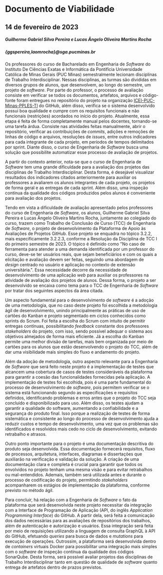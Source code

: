 # Documento de Viabilidade

## 14 de fevereiro de 2023

##### Guilherme Gabriel Silva Pereira e Lucas Ângelo Oliveira Martins Rocha
##### {ggspereira,laomrocha}@sga.pucminas.br

Os professores do curso de Bacharelado em Engenharia de *Software* do Instituto De Ciências Exatas e Informática da Pontifícia Universidade Católica de Minas Gerais (PUC Minas) semestralmente lecionam disciplinas de Trabalho Interdisciplinar. Nessas disciplinas, as turmas são divididas em diversos grupos de alunos, que desenvolvem, ao longo do semestre, um projeto de *software*. Por parte do professor, o processo de avaliação consiste em verificar se todos os documentos, artefatos, arquivos e código-fonte foram entregues no repositório do projeto na organização [ICEI-PUC-Minas-PPLES-TI](https://github.com/ICEI-PUC-Minas-PPLES-TI) do GitHub, além disso, verifica se o sistema desenvolvido possui boa qualidade e cumpre com os requisitos funcionais e não funcionais (restrições) acordados no início do projeto.
Atualmente, essa etapa é feita de forma completamente manual pelos docentes, tornando-se uma tarefa árdua. Consiste nas atividades feitas manualmente, abrir o repositório, verificar as contribuições de *commits*, adições e remoções de linhas de código e arquivos, resoluções de *issues*, entre outros indicadores para cada integrante de cada projeto, em períodos de tempos delimitados por sprint. Diante disso, o curso de Engenharia de *Software* busca uma solução que possibilite automatizar esse processo de avaliação de projetos.

A partir do contexto anterior, nota-se que o curso de Engenharia de *Software* tem uma grande dificuldade para a avaliação dos projetos das disciplinas de Trabalho Interdisciplinar. Desta forma, é desejável visualizar resultados dos indicadores citados anteriormente para auxiliar os professores a avaliarem os alunos integrantes de cada projeto, os projetos de forma geral e as entregas de cada sprint. Além disso, uma inspeção contínua da qualidade dos códigos produzidos pelos alunos é conveniente para avaliação dos projetos.

Tendo em vista a dificuldade de avaliação apresentado pelos professores do curso de Engenharia de *Software*, os alunos, Guilherme Gabriel Silva Pereira e Lucas Ângelo Oliveira Martins Rocha, juntamente ao colegiado do curso, trazem como Trabalho de Conclusão de Curso (TCC) de Engenharia de *Software*, o projeto de desenvolvimento da Plataforma de Apoio às Avaliações de Projetos GitHub. Esse projeto se enquadra no tópico 3.2.2, mais especificamente 3.2.2.3, conforme a Resolução da Disciplina de TCC I do primeiro semestre de 2023. O tópico é definido como "No caso de ferramenta para atender a uma demanda identificada por um professor do curso, deve-se ter usuários reais, que sejam beneficiários e com os quais a elicitação e avaliação devem ser feitas, seguindo uma abordagem de *design* centrado no usuário e aplicação no contexto de extensão universitária.". Essa necessidade decorre da necessidade de desenvolvimento de uma aplicação *web* para auxiliar os professores na atividade de avaliação dos projetos de alunos. Dessa forma, o projeto a ser desenvolvido se encaixa como tema para o TCC de Engenharia de *Software* por tratar dos seguintes aspectos da área citada.

Um aspecto fundamental para o desenvolvimento de *software* é a adoção de uma metodologia, que no caso deste projeto foi escolhida a metodologia ágil de desenvolvimento, unindo principalmente as práticas de uso de cartões do Kanban e projeto segmentado em ciclos conhecidos como sprints do Scrum. Foi feita a escolha do Scrum com intuito de permitir entregas contínuas, possibilitando *feedback* constante dos professores *stakeholders* do projeto, com isso, sendo possível adequar o sistema aos objetivos almejados de forma mais eficiente. Já a escolha do Kanban permite uma melhor divisão de tarefas, mais bem organizada por meio de cartões para os alunos que estão desenvolvendo o projeto do TCC, além de dar uma visibilidade mais simples do fluxo e andamento do projeto.

Além da adoção de metodologia, outro aspecto relevante para a Engenharia de *Software* que será feito neste projeto é a implementação de testes que alcancem uma cobertura de casos de testes consideráveis da plataforma para garantir a coesão das funcionalidades fornecidas pela aplicação. A implementação de testes foi escolhida, pois é uma parte fundamental do processo de desenvolvimento de *software*, pois permitem verificar se o sistema está funcionando segundo as especificações e requisitos definidos, identificando problemas e erros antes que o projeto do TCC seja concluído e disponibilizado para uso. Além disso, os testes ajudam a garantir a qualidade do software, aumentando a confiabilidade e a segurança do produto final. Isso porque a realização de testes de forma sistemática e consistente ao longo do processo de desenvolvimento ajuda a reduzir custos e tempo de desenvolvimento, uma vez que os problemas são identificados e resolvidos mais cedo no ciclo de desenvolvimento, evitando retrabalho e atrasos.

Outro ponto importante para o projeto é uma documentação descritiva do produto seja desenvolvida. Essa documentação fornecerá requisitos, fluxo de processos, arquitetura, interfaces, diagramas e dissertações que auxiliarão na verificação e validação da solução. A criação de uma documentação clara e completa é crucial para garantir que todos os envolvidos no projeto tenham uma mesma visão e para evitar retrabalhos ou mal-entendidos. Ademais, também será utilizada antes e durante o processo de codificação do projeto, permitindo *stakeholders* acompanharem os estágios de implementação da plataforma, conforme previsto no método ágil. 

Para concluir, há relação com a Engenharia de *Software* o fato da plataforma que será desenvolvida neste projeto necessitar da integração com a Interface de Programação de Aplicação (API, do inglês *Application Programming Interface*) do GitHub. A partir dela, será feita a comunicação dos dados necessárias para as avaliações de repositórios dos trabalhos, além de autenticação e autorização e usuários. Essa integração será feita por meio de requisições utilizando a linguagem de consulta GraphQL à API do GitHub, efetuando *queries* para busca de dados e *mutations* para execução de operações. Outrossim, a plataforma será desenvolvida dentro de *containers* virtuais Docker para possibilitar uma integração mais simples com o *software* de inspeção contínua da qualidade dos códigos SonarQube. Desta forma, será possível avaliar projetos das disciplinas de Trabalho Interdisciplinar tanto em questão de qualidade de *software* quanto entrega de artefatos dentro de prazos previstos.
